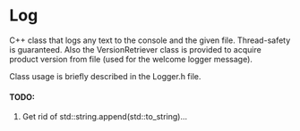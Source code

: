 # Log

C++ class that logs any text to the console and the given file. Thread-safety is guaranteed.
Also the VersionRetriever class is provided to acquire product version from file (used for the welcome logger message).

Class usage is briefly described in the Logger.h file.


#### TODO:

1. Get rid of std::string.append(std::to_string)...
